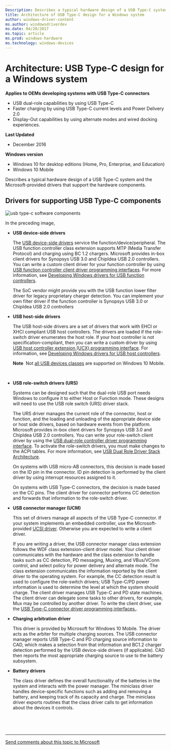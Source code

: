 ```yaml
---
Description: Describes a typical hardware design of a USB Type-C system and the Microsoft-provided drivers that support the hardware components.
title: Architecture of USB Type-C design for a Windows system
author: windows-driver-content
ms.author: windowsdriverdev
ms.date: 04/20/2017
ms.topic: article
ms.prod: windows-hardware
ms.technology: windows-devices
---
```


# Architecture: USB Type-C design for a Windows system


**Applies to OEMs developing systems with USB Type-C connectors**

-   USB dual-role capabilities by using USB Type-C
-   Faster charging by using USB Type-C current levels and Power Delivery 2.0
-   Display-Out capabilities by using alternate modes and wired docking experiences.

**Last Updated**

-   December 2016

**Windows version**

-   Windows 10 for desktop editions (Home, Pro, Enterprise, and Education)
-   Windows 10 Mobile

Describes a typical hardware design of a USB Type-C system and the Microsoft-provided drivers that support the hardware components.

## <a href="" id="drivers"></a>Drivers for supporting USB Type-C components


![usb type-c software components](images/type-c-arch.png)

In the preceding image,

-   **USB device-side drivers**

    The [USB device-side drivers](usb-device-side-drivers-in-windows.md) service the function/device/peripheral. The USB function controller class extension supports MTP (Media Transfer Protocol) and charging using BC 1.2 chargers. Microsoft provides in-box client drivers for Synopsys USB 3.0 and ChipIdea USB 2.0 controllers. You can write a custom client driver for your function controller by using [USB function controller client driver programming interfaces](https://msdn.microsoft.com/library/windows/hardware/mt188010). For more information, see [Developing Windows drivers for USB function controllers](developing-windows-drivers-for-usb-function-controllers.md).

    The SoC vendor might provide you with the USB function lower filter driver for legacy proprietary charger detection. You can implement your own filter driver if the function controller is Synopsys USB 3.0 or ChipIdea USB 2.0 controllers

-   **USB host-side drivers**

    The USB host-side drivers are a set of drivers that work with EHCI or XHCI compliant USB host controllers. The drivers are loaded if the role-switch driver enumerates the host role. If your host controller is not specification-compliant, then you can write a custom driver by using [USB host controller extension (UCX) programming interface](https://msdn.microsoft.com/library/windows/hardware/mt188009). For information, see [Developing Windows drivers for USB host controllers](developing-windows-drivers-for-usb-host-controllers.md).

    **Note**  Not [all USB devices classes](supported-usb-classes.md) are supported on Windows 10 Mobile.

     

-   **USB role-switch drivers (URS)**

    Systems can be designed such that the dual-role USB port needs Windows to configure it to either Host or Function mode. These designs will need to use the USB role switch (URS) driver stack.

    The URS driver manages the current role of the connector, host or function, and the loading and unloading of the appropriate device side or host side drivers, based on hardware events from the platform. Microsoft provides in-box client drivers for Synopsys USB 3.0 and ChipIdea USB 2.0 controllers. You can write your role-switch client driver by using the [USB dual-role controller driver programming interface](https://msdn.microsoft.com/library/windows/hardware/mt628026). To activate the role-switch drivers, you must make changes to the ACPI tables. For more information, see [USB Dual Role Driver Stack Architecture](usb-dual-role-driver-stack-architecture.md).

    On systems with USB micro-AB connectors, this decision is made based on the ID pin in the connector. ID pin detection is performed by the client driver by using interrupt resources assigned to it.

    On systems with USB Type-C connectors, the decision is made based on the CC pins. The client driver for connector performs CC detection and forwards that information to the role-switch driver.

-   **USB connector manager (UCM)**

    This set of drivers manage all aspects of the USB Type-C connector. If your system implements an embedded controller, use the Microsoft-provided [UCSI driver](ucsi.md). Otherwise you are expected to write a client driver.

    If you are writing a driver, the USB connector manager class extension follows the WDF class extension-client driver model. Your client driver communicates with the hardware and the class extension to handle tasks such as CC detection, PD messaging, Muxing, and VBus/VConn control, and select policy for power delivery and alternate mode. The class extension communicates the information reported by the client driver to the operating system. For example, the CC detection result is used to configure the role-switch drivers; USB Type-C/PD power information is used to determine the level at which the system should charge. The client driver manages USB Type-C and PD state machines. The client driver can delegate some tasks to other drivers, for example, Mux may be controlled by another driver. To write the client driver, use the [USB Type-C connector driver programming interfaces.](https://msdn.microsoft.com/library/windows/hardware/mt188011).

-   **Charging arbitration driver**

    This driver is provided by Microsoft for Windows 10 Mobile. The driver acts as the arbiter for multiple charging sources. The USB connector manager reports USB Type-C and PD charging source information to CAD, which makes a selection from that information and BC1.2 charger detection performed by the USB device-side drivers (if applicable). CAD then reports the most appropriate charging source to use to the battery subsystem.

-   **Battery drivers**

    The class driver defines the overall functionality of the batteries in the system and interacts with the power manager. The miniclass driver handles device-specific functions such as adding and removing a battery, and keeping track of its capacity and charge. The miniclass driver exports routines that the class driver calls to get information about the devices it controls.

 

 


--------------------
[Send comments about this topic to Microsoft](mailto:wsddocfb@microsoft.com?subject=Documentation%20feedback%20%5Busbcon\buses%5D:%20Architecture:%20USB%20Type-C%20design%20for%20a%20Windows%20system%20%20RELEASE:%20%281/26/2017%29&body=%0A%0APRIVACY%20STATEMENT%0A%0AWe%20use%20your%20feedback%20to%20improve%20the%20documentation.%20We%20don't%20use%20your%20email%20address%20for%20any%20other%20purpose,%20and%20we'll%20remove%20your%20email%20address%20from%20our%20system%20after%20the%20issue%20that%20you're%20reporting%20is%20fixed.%20While%20we're%20working%20to%20fix%20this%20issue,%20we%20might%20send%20you%20an%20email%20message%20to%20ask%20for%20more%20info.%20Later,%20we%20might%20also%20send%20you%20an%20email%20message%20to%20let%20you%20know%20that%20we've%20addressed%20your%20feedback.%0A%0AFor%20more%20info%20about%20Microsoft's%20privacy%20policy,%20see%20http://privacy.microsoft.com/default.aspx. "Send comments about this topic to Microsoft")


